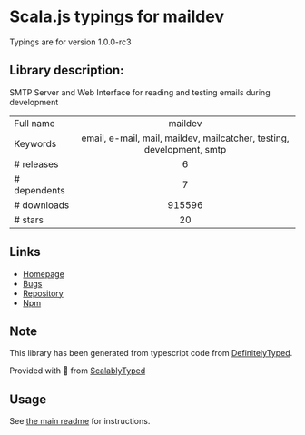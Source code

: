 
# Scala.js typings for maildev

Typings are for version 1.0.0-rc3

## Library description:
SMTP Server and Web Interface for reading and testing emails during development

|                    |                 |
| ------------------ | :-------------: |
| Full name          | maildev |
| Keywords           | email, e-mail, mail, maildev, mailcatcher, testing, development, smtp |
| # releases         | 6 |
| # dependents       | 7 |
| # downloads        | 915596 |
| # stars            | 20 |

## Links
- [Homepage](https://github.com/djfarrelly/maildev#readme)
- [Bugs](https://github.com/djfarrelly/maildev/issues)
- [Repository](https://github.com/djfarrelly/maildev)
- [Npm](https://www.npmjs.com/package/maildev)
    


## Note
This library has been generated from typescript code from [DefinitelyTyped](https://definitelytyped.org).

Provided with :purple_heart: from [ScalablyTyped](https://github.com/oyvindberg/ScalablyTyped)

## Usage
See [the main readme](../../readme.md) for instructions.


